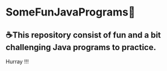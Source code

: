 # SomeFunJavaPrograms🎉
## ☕This repository consist of fun and a bit challenging Java programs to practice.
Hurray !!!
